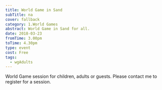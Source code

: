 ```yaml
---
title: World Game in Sand
subTitle: na
cover: fallback
category: 1.World Games
abstract: World Game in Sand for all.
date: 2018-03-23
fromTime: 3.00pm
toTime: 4.30pm
type: event
cost: Free
tags:
  - wgAdults
---
```


World Game session for children, adults or guests. Please contact me to register for a session.

